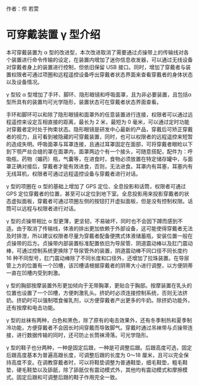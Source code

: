 作者：伶 若萱

# 可穿戴装置 γ 型介绍
本可穿戴装置为 α 型的改进型，本次改进取消了需要通过贞操带上的传输线对各个装置进行命令传输的设定，在装置内增加了迷你信息收发器，可以通过无线设备对穿戴者身上的装置进行控制，但依旧保留 USB 接口。同时，增加了穿戴者与装置权限者可通过项圈和远程遥控设备呼出穿戴者状态界面来查看穿戴者的身体状态以及设备情况。

γ 型较 α 型增加了手环、脚环、隐形眼镜和呼吸面罩，且为非必要装置，且包括α型所具有的装置均可光学隐形，装置状态可在穿戴者状态界面查看。

手环和脚环可以和除了隐形眼镜和面罩外的任意装置进行连接，权限者可以通过远程遥控来设定互相直接的距离，最长为 2 米，最短为 0 毫米，可以通过定时功能对穿戴者定时处于拘束状态。隐形眼镜是研发中心最新的产品，穿戴后可矫正穿戴者的视力，且可看到被隐藏的可穿戴装置，同时，也可以权限者的远程遥控来短暂的造成失明。呼吸面罩与耳罩连接，且通过耳罩固定在面部，可将穿戴者眼睑以下到下颚严丝合缝的罩在面罩内，面罩两边个有一个接头，可随意搭配，配件为：呼吸瓶，药物（媚药）瓶，气囊等，在进食时，食物必须放置在特定储存罐中，与面罩正确对接后，穿戴者才能有效进食，否则，无法进食。耳罩内有耳塞，耳塞内有无线耳机，权限者可通过远程遥控设备与穿戴者进行对话。

γ 型的项圈在 α 型的基础上增加了 GPS 定位、全息投影和话筒，权限者可通过 GPS 定位穿戴者的位置，甚至可以定位到地下室。全息投影用来投影穿戴者的状态虚拟面板，穿戴者可通过项圈左侧的按钮打开虚拟面板，但是没有控制权限。话筒可以远程与权限者进行对话。

γ 型的贞操带相比 α 型更薄，更坚韧，不易破坏，同时也不会因下蹲而感到不适。由于取消了传输线，体液的排出更加依赖于外部设备，这可能使得穿戴者无法及时排泄，所以建议权限者尽量为穿戴者配备便携式体液储蓄瓶，安装位置一般在贞操带的后方。贞操带内部装置标准配置依旧为导尿管、阴道震动棒以及肛门震动棒，可通过控制系统更换除了导尿管外的装置，阴道震动棒不同口径不同长度约 16 种不同型号，肛门震动棒除了不同长度和口径外，还增加了拉珠装置。在导尿管上方的位置有一个凹槽，该凹槽请根据穿戴者的阴蒂大小进行调整，以方便阴蒂一直在凹槽内受到刺激。

γ 型的胸部按摩装置外形更加倾向于无带胸罩，更贴合于胸部。按摩装置在乳头的位置也设置了一个凹槽，方便刺激乳头。挤奶时必须连接控制系统，否则无法挤奶。挤奶时可以强制喂食催乳剂，以方便穿戴者产出更多的牛奶。除挤奶功能外，还有按摩和电击功能。

γ 型的丝袜有两种，白色和黑色，除了原有的电击效果外，还有冬季制热和夏季制冷功能，方便穿戴者不会因长时间穿戴而导致脚气。穿戴时通过吊袜带与贞操带连接，进行数据传输的同时，还可防止长筒袜滑落。可光学隐形。

γ 型的鞋子也分两种，一种是固定后跟，一种是可调整后跟。后跟高度可选，固定后跟高度基本为普遍高跟长度，可调整后跟的长度为 0～18 厘米，且可以完全保持高度不变。在调教穿戴者时，可以将鞋垫调整为普通鞋垫，细毛鞋垫，粗毛鞋垫，硬毛鞋垫以及舔舐，除了舔舐仅有震动模式外，其他均有震动模式和摩擦模式。固定后跟和可调整后跟的鞋子作用完全一致。
